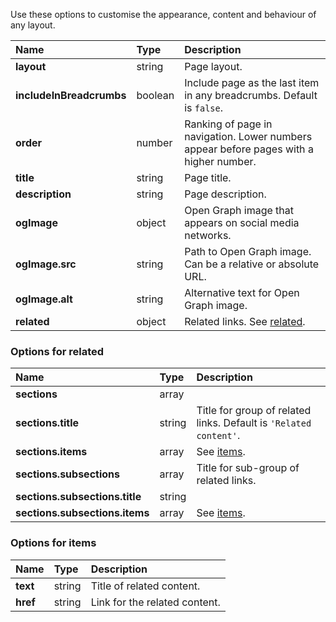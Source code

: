 Use these options to customise the appearance, content and behaviour of any layout.

| Name | Type | Description |
| :--- | :--- | :---------- |
| **layout** | string | Page layout. |
| **includeInBreadcrumbs** | boolean | Include page as the last item in any breadcrumbs. Default is `false`. |
| **order** | number | Ranking of page in navigation. Lower numbers appear before pages with a higher number. |
| **title** | string | Page title. |
| **description** | string | Page description. |
| **ogImage** | object | Open Graph image that appears on social media networks. |
| **ogImage.src** | string | Path to Open Graph image. Can be a relative or absolute URL. |
| **ogImage.alt** | string | Alternative text for Open Graph image. |
| **related** | object | Related links. See [related](#options-for-related). |

### Options for related

| Name | Type | Description |
| :--- | :--- | :---------- |
| **sections** | array | |
| **sections.title** | string | Title for group of related links. Default is `'Related content'`. |
| **sections.items** | array | See [items](#options-for-items). |
| **sections.subsections** | array | Title for sub-group of related links. |
| **sections.subsections.title** | string | |
| **sections.subsections.items** | array | See [items](#options-for-items). |

### Options for items

| Name | Type | Description |
| :--- | :--- | :---------- |
| **text** | string | Title of related content. |
| **href** | string | Link for the related content. |
